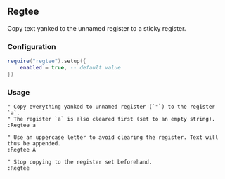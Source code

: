 ## Regtee

Copy text yanked to the unnamed register to a sticky register.

### Configuration

```lua
require("regtee").setup({
    enabled = true, -- default value
})
```

### Usage

```vim
" Copy everything yanked to unnamed register (`"`) to the register `a`.
" The register `a` is also cleared first (set to an empty string).
:Regtee a

" Use an uppercase letter to avoid clearing the register. Text will thus be appended.
:Regtee A

" Stop copying to the register set beforehand.
:Regtee
```
